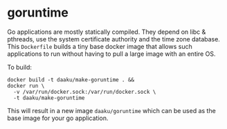 goruntime
=========

Go applications are mostly statically compiled. They depend on libc & pthreads,
use the system certificate authority and the time zone database. This
`Dockerfile` builds a tiny base docker image that allows such applications to
run without having to pull a large image with an entire OS.

To build:

```
docker build -t daaku/make-goruntime . &&
docker run \
  -v /var/run/docker.sock:/var/run/docker.sock \
  -t daaku/make-goruntime
```

This will result in a new image `daaku/goruntime` which can be used as the base
image for your go application.
